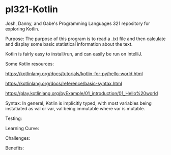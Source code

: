 # pl321-Kotlin
Josh, Danny, and Gabe's Programming Languages 321 repository for exploring Kotlin.

Purpose: The purpose of this program is to read a .txt file and then calculate and display some basic statistical information about the text.

Kotlin is fairly easy to install/run, and can easily be run on IntelliJ.

Some Kotlin resources:

https://kotlinlang.org/docs/tutorials/kotlin-for-py/hello-world.html

https://kotlinlang.org/docs/reference/basic-syntax.html

https://play.kotlinlang.org/byExample/01_introduction/01_Hello%20world

Syntax: In general, Kotlin is implicitly typed, with most variables being instatiated as val or var, val being immutable where var is mutable.

Testing:

Learning Curve:

Challenges:

Benefits:
